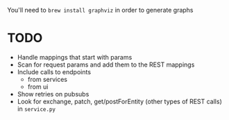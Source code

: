 You'll need to `brew install graphviz` in order to generate graphs

TODO
====

* Handle mappings that start with params
* Scan for request params and add them to the REST mappings
* Include calls to endpoints
    * from services
    * from ui
* Show retries on pubsubs
* Look for exchange, patch, get/postForEntity (other types of REST calls) in `service.py`
